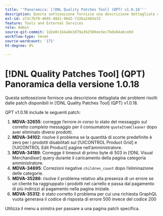 ```yaml
---
title: '"Panoramica: [!DNL Quality Patches Tool] (QPT) v1.0.18'''
description: Questa sottosezione fornisce una descrizione dettagliata dei problemi risolti dalle patch disponibili in [!DNL Quality Patches Tool] (QPT) v1.0.18.
exl-id: a72c7bf0-4695-48d1-96d2-7326a2483e33
feature: Tools and External Services
role: Admin
source-git-commit: 1d2e0c1b4a8e3d79a362500ee3ec7bde84a6ce0d
workflow-type: tm+mt
source-wordcount: '171'
ht-degree: 0%

---
```


# [!DNL Quality Patches Tool] (QPT) Panoramica della versione 1.0.18

Questa sottosezione fornisce una descrizione dettagliata dei problemi risolti dalle patch disponibili in [!DNL Quality Patches Tool] (QPT) v1.0.18.

QPT v1.0.18 include le seguenti patch:

1. **MDVA-32655**: corregge l’errore *in corso* lo stato del messaggio sul corretto *completo* messaggio per il consumatore `quoteItemCleaner` dopo aver eliminato diversi prodotti.
1. **MDVA-34102**: risolve il problema se la quantità di scorte predefinite è zero per i prodotti disabilitati sul [!UICONTROL Product Grid] e [!UICONTROL Edit Product] pagine nell’amministratore.
1. **MDVA-34189**: Corregge il timeout di primo byte di 503 in [!DNL Visual Merchandiser] query durante il caricamento della pagina categoria amministratore.
1. **MDVA-34695**: Correzioni negative `children_count` dopo l’eliminazione delle categorie.
1. **MDVA-35286**: risolve il problema relativo alla presenza di un errore se un cliente ha raggruppato i prodotti nel carrello e passa dal pagamento di più indirizzi al pagamento nella pagina iniziale.
1. **MDVA-35312**: è stato corretto il problema per cui una richiesta GraphQL vuota generava il codice di risposta di errore 500 invece del codice 200

Utilizza il menu a sinistra per passare a una pagina patch specifica.

